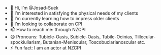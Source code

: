 - 👋 Hi, I’m @Josad-Suek
- 👀 I’m interested in satisfying the physical needs of my clients
- 🌱 I’m currently learning how to impress older clients
- 💞️ I’m looking to collaborate on CPI
- 📫 How to reach me: through NZCPI
- 😄 Pronouns: Tubicle-Oasis, Subicle-Oasis, Tubile-Ocinias, Tillecular-spockiuliarism, Butanian-Meniscular, Toscobuclarianoscular etc.
- ⚡ Fun fact: I am an actor at NZCPI

<!---
Josad-Suek/Josad-Suek is a ✨ special ✨ repository because its `README.md` (this file) appears on your GitHub profile.
You can click the Preview link to take a look at your changes.
--->
